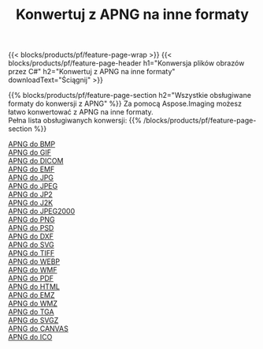﻿---
title: Konwertuj z APNG na inne formaty 
weight: 3920
url: /pl/java/conversion/from/apng 
lang: pl
langdirlevel: 2
locales: zh-hans,ja,it,ru,de,es,fr,nl,id,lt,pl,pt,vi,tr,ko,zh-hant,ar,hi,th,sv,cs,uk,he
description: Za pomocą Aspose.Imaging możesz łatwo konwertować z APNG na inne formaty
---

{{< blocks/products/pf/feature-page-wrap >}}
{{< blocks/products/pf/feature-page-header h1="Konwersja plików obrazów przez C#" h2="Konwertuj z APNG na inne formaty" downloadText="Ściągnij" >}}


{{% blocks/products/pf/feature-page-section  h2="Wszystkie obsługiwane formaty do konwersji z APNG" %}}
Za pomocą Aspose.Imaging możesz łatwo konwertować z APNG na inne formaty.
<br/>
Pełna lista obsługiwanych konwersji:
{{% /blocks/products/pf/feature-page-section %}}
<div class="container-fluid productfamilypage bg-gray">
    <div class="convertypes bg-gray agp-content section">
        <div class="container">
		<div class="row other-converters">
		    <div class='col-md-2 other-converter remove-lp remove-rp'><a href="/imaging/pl/java/conversion/apng-to-bmp" >APNG do BMP</a></div><div class='col-md-2 other-converter remove-lp remove-rp'><a href="/imaging/pl/java/conversion/apng-to-gif" >APNG do GIF</a></div><div class='col-md-2 other-converter remove-lp remove-rp'><a href="/imaging/pl/java/conversion/apng-to-dicom" >APNG do DICOM</a></div><div class='col-md-2 other-converter remove-lp remove-rp'><a href="/imaging/pl/java/conversion/apng-to-emf" >APNG do EMF</a></div><div class='col-md-2 other-converter remove-lp remove-rp'><a href="/imaging/pl/java/conversion/apng-to-jpg" >APNG do JPG</a></div><div class='col-md-2 other-converter remove-lp remove-rp'><a href="/imaging/pl/java/conversion/apng-to-jpeg" >APNG do JPEG</a></div><div class='col-md-2 other-converter remove-lp remove-rp'><a href="/imaging/pl/java/conversion/apng-to-jp2" >APNG do JP2</a></div><div class='col-md-2 other-converter remove-lp remove-rp'><a href="/imaging/pl/java/conversion/apng-to-j2k" >APNG do J2K</a></div><div class='col-md-2 other-converter remove-lp remove-rp'><a href="/imaging/pl/java/conversion/apng-to-jpeg2000" >APNG do JPEG2000</a></div><div class='col-md-2 other-converter remove-lp remove-rp'><a href="/imaging/pl/java/conversion/apng-to-png" >APNG do PNG</a></div><div class='col-md-2 other-converter remove-lp remove-rp'><a href="/imaging/pl/java/conversion/apng-to-psd" >APNG do PSD</a></div><div class='col-md-2 other-converter remove-lp remove-rp'><a href="/imaging/pl/java/conversion/apng-to-dxf" >APNG do DXF</a></div><div class='col-md-2 other-converter remove-lp remove-rp'><a href="/imaging/pl/java/conversion/apng-to-svg" >APNG do SVG</a></div><div class='col-md-2 other-converter remove-lp remove-rp'><a href="/imaging/pl/java/conversion/apng-to-tiff" >APNG do TIFF</a></div><div class='col-md-2 other-converter remove-lp remove-rp'><a href="/imaging/pl/java/conversion/apng-to-webp" >APNG do WEBP</a></div><div class='col-md-2 other-converter remove-lp remove-rp'><a href="/imaging/pl/java/conversion/apng-to-wmf" >APNG do WMF</a></div><div class='col-md-2 other-converter remove-lp remove-rp'><a href="/imaging/pl/java/conversion/apng-to-pdf" >APNG do PDF</a></div><div class='col-md-2 other-converter remove-lp remove-rp'><a href="/imaging/pl/java/conversion/apng-to-html" >APNG do HTML</a></div><div class='col-md-2 other-converter remove-lp remove-rp'><a href="/imaging/pl/java/conversion/apng-to-emz" >APNG do EMZ</a></div><div class='col-md-2 other-converter remove-lp remove-rp'><a href="/imaging/pl/java/conversion/apng-to-wmz" >APNG do WMZ</a></div><div class='col-md-2 other-converter remove-lp remove-rp'><a href="/imaging/pl/java/conversion/apng-to-tga" >APNG do TGA</a></div><div class='col-md-2 other-converter remove-lp remove-rp'><a href="/imaging/pl/java/conversion/apng-to-svgz" >APNG do SVGZ</a></div><div class='col-md-2 other-converter remove-lp remove-rp'><a href="/imaging/pl/java/conversion/apng-to-canvas" >APNG do CANVAS</a></div><div class='col-md-2 other-converter remove-lp remove-rp'><a href="/imaging/pl/java/conversion/apng-to-ico" >APNG do ICO</a></div>
                </div>
        </div>
    </div>
</div>
<br/>


